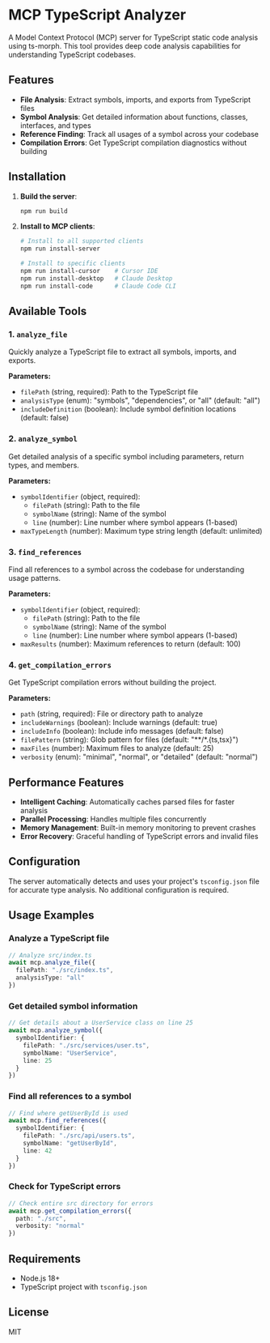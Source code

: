 # MCP TypeScript Analyzer

A Model Context Protocol (MCP) server for TypeScript static code analysis using ts-morph. This tool provides deep code analysis capabilities for understanding TypeScript codebases.

## Features

- **File Analysis**: Extract symbols, imports, and exports from TypeScript files
- **Symbol Analysis**: Get detailed information about functions, classes, interfaces, and types
- **Reference Finding**: Track all usages of a symbol across your codebase
- **Compilation Errors**: Get TypeScript compilation diagnostics without building

## Installation

1. **Build the server**:

   ```bash
   npm run build
   ```

2. **Install to MCP clients**:

   ```bash
   # Install to all supported clients
   npm run install-server

   # Install to specific clients
   npm run install-cursor    # Cursor IDE
   npm run install-desktop   # Claude Desktop
   npm run install-code      # Claude Code CLI
   ```

## Available Tools

### 1. `analyze_file`

Quickly analyze a TypeScript file to extract all symbols, imports, and exports.

**Parameters:**

- `filePath` (string, required): Path to the TypeScript file
- `analysisType` (enum): "symbols", "dependencies", or "all" (default: "all")
- `includeDefinition` (boolean): Include symbol definition locations (default: false)

### 2. `analyze_symbol`

Get detailed analysis of a specific symbol including parameters, return types, and members.

**Parameters:**

- `symbolIdentifier` (object, required):
  - `filePath` (string): Path to the file
  - `symbolName` (string): Name of the symbol
  - `line` (number): Line number where symbol appears (1-based)
- `maxTypeLength` (number): Maximum type string length (default: unlimited)

### 3. `find_references`

Find all references to a symbol across the codebase for understanding usage patterns.

**Parameters:**

- `symbolIdentifier` (object, required):
  - `filePath` (string): Path to the file
  - `symbolName` (string): Name of the symbol
  - `line` (number): Line number where symbol appears (1-based)
- `maxResults` (number): Maximum references to return (default: 100)

### 4. `get_compilation_errors`

Get TypeScript compilation errors without building the project.

**Parameters:**

- `path` (string, required): File or directory path to analyze
- `includeWarnings` (boolean): Include warnings (default: true)
- `includeInfo` (boolean): Include info messages (default: false)
- `filePattern` (string): Glob pattern for files (default: "**/*.{ts,tsx}")
- `maxFiles` (number): Maximum files to analyze (default: 25)
- `verbosity` (enum): "minimal", "normal", or "detailed" (default: "normal")

## Performance Features

- **Intelligent Caching**: Automatically caches parsed files for faster analysis
- **Parallel Processing**: Handles multiple files concurrently
- **Memory Management**: Built-in memory monitoring to prevent crashes
- **Error Recovery**: Graceful handling of TypeScript errors and invalid files

## Configuration

The server automatically detects and uses your project's `tsconfig.json` file for accurate type analysis. No additional configuration is required.

## Usage Examples

### Analyze a TypeScript file

```typescript
// Analyze src/index.ts
await mcp.analyze_file({
  filePath: "./src/index.ts",
  analysisType: "all"
})
```

### Get detailed symbol information

```typescript
// Get details about a UserService class on line 25
await mcp.analyze_symbol({
  symbolIdentifier: {
    filePath: "./src/services/user.ts",
    symbolName: "UserService",
    line: 25
  }
})
```

### Find all references to a symbol

```typescript
// Find where getUserById is used
await mcp.find_references({
  symbolIdentifier: {
    filePath: "./src/api/users.ts",
    symbolName: "getUserById",
    line: 42
  }
})
```

### Check for TypeScript errors

```typescript
// Check entire src directory for errors
await mcp.get_compilation_errors({
  path: "./src",
  verbosity: "normal"
})
```

## Requirements

- Node.js 18+
- TypeScript project with `tsconfig.json`

## License

MIT
